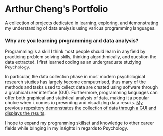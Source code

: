 # Arthur Cheng's Portfolio
A collection of projects dedicated in learning, exploring, and demonstrating my understanding of data analysis using various programming languages.

### Why are you learning programming and data analysis?
Programming is a skill I think most people should learn in any field by practicing problem solving skills, thinking algorithmically, and question the data extracted. I first learned coding as an undergraduate studying Psychology. 

In particular, the data collection phase in most modern psychological research studies has largely become computerised, thus many of the methods and tasks used to collect data are created using software through a graphical user interface (GUI). Furthermore, programming languages can offer both graphical and statistical analysis of data, making it a popular choice when it comes to presenting and visualizing data results. [My previous repository demonstrates the collection of data through a GUI and displays the results](https://github.com/AeKana/MATLAB). 

I hope to expand my programming skillset and knowledge to other career fields while bringing in my insights in regards to Psychology.
